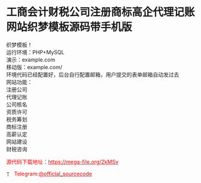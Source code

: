 # 工商会计财税公司注册商标高企代理记账网站织梦模板源码带手机版

织梦模板！<br>运行环境：PHP+MySQL<br>演示：example.com<br>移动版：example.com/<br>环境代码已经配置好，后台自行配置邮箱，用户提交的表单邮箱自动发过去<br>网站功能：<br>注册公司<br>代理记账<br>公司核名<br>资质许可<br>税务筹划<br>商标注册<br>高薪认定<br>网站建设<br>财税咨询<br>


<p style="color: red;">源代码下载地址：<a href="https://mega-file.org/2kMSv" style="color: red;">https://mega-file.org/2kMSv</a></p><p style="color: red;"><img src="https://cdn-icons-png.flaticon.com/512/2111/2111646.png" alt="Telegram Icon" style="width: 16px; vertical-align: middle; margin-right: 5px;">Telegram:<a href="https://t.me/official_sourcecode" style="color: red;">@official_sourcecode</a></p>